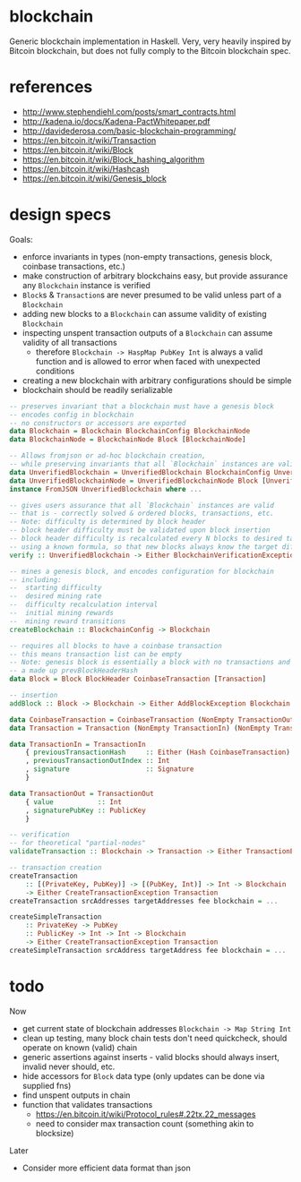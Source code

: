 # blockchain

Generic blockchain implementation in Haskell. Very, very heavily inspired by Bitcoin blockchain, but does not fully comply to the Bitcoin blockchain spec.

# references

* http://www.stephendiehl.com/posts/smart_contracts.html
* http://kadena.io/docs/Kadena-PactWhitepaper.pdf
* http://davidederosa.com/basic-blockchain-programming/
* https://en.bitcoin.it/wiki/Transaction
* https://en.bitcoin.it/wiki/Block
* https://en.bitcoin.it/wiki/Block_hashing_algorithm
* https://en.bitcoin.it/wiki/Hashcash
* https://en.bitcoin.it/wiki/Genesis_block

# design specs

Goals:
* enforce invariants in types (non-empty transactions, genesis block, coinbase transactions, etc.)
* make construction of arbitrary blockchains easy, but provide assurance any `Blockchain` instance is verified
* `Block`s & `Transaction`s are never presumed to be valid unless part of a `Blockchain`
* adding new blocks to a `Blockchain` can assume validity of existing `Blockchain`
* inspecting unspent transaction outputs of a `Blockchain` can assume validity of all transactions
  * therefore `Blockchain -> HaspMap PubKey Int` is always a valid function and is allowed to error when faced with unexpected conditions
* creating a new blockchain with arbitrary configurations should be simple
* blockchain should be readily serializable

```haskell
-- preserves invariant that a blockchain must have a genesis block
-- encodes config in blockchain
-- no constructors or accessors are exported
data Blockchain = Blockchain BlockchainConfig BlockchainNode
data BlockchainNode = BlockchainNode Block [BlockchainNode]

-- Allows fromjson or ad-hoc blockchain creation,
-- while preserving invariants that all `Blockchain` instances are valid
data UnverifiedBlockchain = UnverifiedBlockchain BlockchainConfig UnverifiedBlockchainNode
data UnverifiedBlockchainNode = UnverifiedBlockchainNode Block [UnverifiedBlockchainNode]
instance FromJSON UnverifiedBlockchain where ...

-- gives users assurance that all `Blockchain` instances are valid
-- that is - correctly solved & ordered blocks, transactions, etc.
-- Note: difficulty is determined by block header
-- block header difficulty must be validated upon block insertion
-- block header difficulty is recalculated every N blocks to desired target solve time
-- using a known formula, so that new blocks always know the target difficulty
verify :: UnverifiedBlockchain -> Either BlockchainVerificationException Blockchain

-- mines a genesis block, and encodes configuration for blockchain
-- including:
--  starting difficulty
--  desired mining rate
--  difficulty recalculation interval
--  initial mining rewards
--  mining reward transitions
createBlockchain :: BlockchainConfig -> Blockchain

-- requires all blocks to have a coinbase transaction
-- this means transaction list can be empty
-- Note: genesis block is essentially a block with no transactions and
-- a made up prevBlockHeaderHash
data Block = Block BlockHeader CoinbaseTransaction [Transaction]

-- insertion
addBlock :: Block -> Blockchain -> Either AddBlockException Blockchain

data CoinbaseTransaction = CoinbaseTransaction (NonEmpty TransactionOut)
data Transaction = Transaction (NonEmpty TransactionIn) (NonEmpty TransactionOut)

data TransactionIn = TransactionIn
    { previousTransactionHash     :: Either (Hash CoinbaseTransaction) (Hash Transaction)
    , previousTransactionOutIndex :: Int
    , signature                   :: Signature
    }

data TransactionOut = TransactionOut
    { value           :: Int
    , signaturePubKey :: PublicKey
    }

-- verification
-- for theoretical "partial-nodes"
validateTransaction :: Blockchain -> Transaction -> Either TransactionException ()

-- transaction creation
createTransaction
    :: [(PrivateKey, PubKey)] -> [(PubKey, Int)] -> Int -> Blockchain
    -> Either CreateTransactionException Transaction
createTransaction srcAddresses targetAddresses fee blockchain = ...

createSimpleTransaction
    :: PrivateKey -> PubKey
    :: PublicKey -> Int -> Int -> Blockchain
    -> Either CreateTransactionException Transaction
createSimpleTransaction srcAddress targetAddress fee blockchain = ...
```

# todo

Now
* get current state of blockchain addresses `Blockchain -> Map String Int`
* clean up testing, many block chain tests don't need quickcheck, should operate on known (valid) chain
* generic assertions against inserts - valid blocks should always insert, invalid never should, etc.
* hide accessors for `Block` data type (only updates can be done via supplied fns)
* find unspent outputs in chain
* function that validates transactions
  * https://en.bitcoin.it/wiki/Protocol_rules#.22tx.22_messages
  * need to consider max transaction count (something akin to blocksize)

Later
* Consider more efficient data format than json
